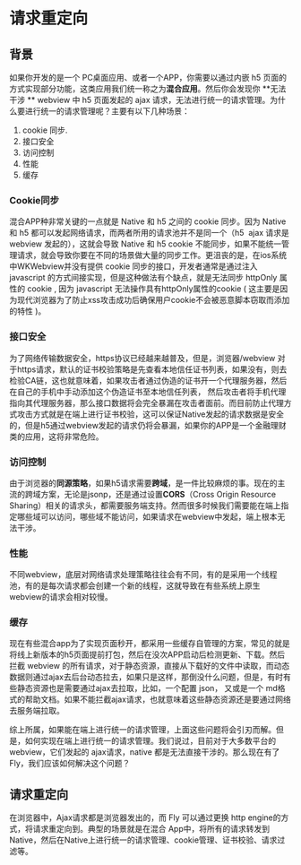 # 请求重定向

## 背景

如果你开发的是一个 PC桌面应用、或者一个APP，你需要以通过内嵌 h5 页面的方式实现部分功能，这类应用我们统一称之为**混合应用**。然后你会发现你 **无法干涉 ** webview 中 h5 页面发起的 ajax 请求，无法进行统一的请求管理。为什么要进行统一的请求管理呢？主要有以下几种场景：

1. cookie 同步.
2. 接口安全
3. 访问控制
4. 性能
5. 缓存

### Cookie同步

混合APP种非常关键的一点就是 Native 和 h5 之间的 cookie 同步。因为 Native 和 h5 都可以发起网络请求，而两者所用的请求池并不是同一个（h5  ajax 请求是 webview 发起的），这就会导致 Native 和 h5 cookie 不能同步，如果不能统一管理请求，就会导致你要在不同的场景做大量的同步工作。更沮丧的是，在ios系统中WKWebview并没有提供 cookie 同步的接口，开发者通常是通过注入 javascript 的方式间接实现，但是这种做法有个缺点，就是无法同步 httpOnly 属性的 cookie , 因为 javascript 无法操作具有httpOnly属性的cookie ( 这主要是因为现代浏览器为了防止xss攻击成功后确保用户cookie不会被恶意脚本窃取而添加的特性 )。

### 接口安全

为了网络传输数据安全，https协议已经越来越普及，但是，浏览器/webview 对于https请求，默认的证书校验策略是先查看本地信任证书列表，如果没有，则去检验CA链，这也就意味着，如果攻击者通过伪造的证书开一个代理服务器，然后在自己的手机中手动添加这个伪造证书至本地信任列表， 然后攻击者将手机代理指向其代理服务器，那么接口数据将会完全暴漏在攻击者面前。而目前防止代理方式攻击方式就是在端上进行证书校验，这可以保证Native发起的请求数据是安全的，但是h5通过webview发起的请求仍将会暴漏，如果你的APP是一个金融理财类的应用，这将非常危险。

### 访问控制

由于浏览器的**同源策略**，如果h5请求需要**跨域**，是一件比较麻烦的事。现在的主流的跨域方案，无论是jsonp，还是通过设置**CORS**（Cross Origin Resource Sharing）相关的请求头，都需要服务端支持。然而很多时候我们需要能在端上指定哪些域可以访问，哪些域不能访问，如果请求在webview中发起，端上根本无法干涉。

### 性能

不同webview，底层对网络请求处理策略往往会有不同，有的是采用一个线程池，有的是每次请求都会创建一个新的线程，这就导致在有些系统上原生webview的请求会相对较慢。

### 缓存

现在有些混合app为了实现页面秒开，都采用一些缓存自管理的方案，常见的就是将线上新版本的h5页面提前打包，然后在没次APP启动后检测更新、下载。然后拦截 webview 的所有请求，对于静态资源，直接从下载好的文件中读取，而动态数据则通过ajax去后台动态拉去，如果只是这样，那倒没什么问题，但是，有时有些静态资源也是需要通过ajax去拉取，比如，一个配置 json， 又或是一个 md格式的帮助文档。如果不能拦截ajax请求，也就意味着这些静态资源还是要通过网络去服务端拉取。

综上所属，如果能在端上进行统一的请求管理，上面这些问题将会引刃而解。但是，如何实现在端上进行统一的请求管理。我们说过，目前对于大多数平台的webview，它们发起的 ajax请求，native 都是无法直接干涉的。那么现在有了Fly，我们应该如何解决这个问题？



## 请求重定向

在浏览器中，Ajax请求都是浏览器发出的，而 Fly 可以通过更换 http engine的方式，将请求重定向到。典型的场景就是在混合 App中，将所有的请求转发到 Native，然后在Native上进行统一的请求管理、cookie管理、证书校验、请求过滤等。

